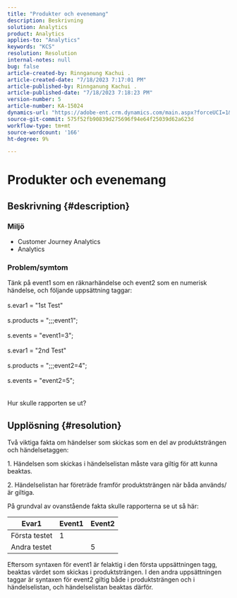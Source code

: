 ```yaml
---
title: "Produkter och evenemang"
description: Beskrivning
solution: Analytics
product: Analytics
applies-to: "Analytics"
keywords: "KCS"
resolution: Resolution
internal-notes: null
bug: false
article-created-by: Rinnganung Kachui .
article-created-date: "7/18/2023 7:17:01 PM"
article-published-by: Rinnganung Kachui .
article-published-date: "7/18/2023 7:18:23 PM"
version-number: 5
article-number: KA-15024
dynamics-url: "https://adobe-ent.crm.dynamics.com/main.aspx?forceUCI=1&pagetype=entityrecord&etn=knowledgearticle&id=9448e8a6-9f25-ee11-9cbd-6045bd006b4b"
source-git-commit: 575f52fb90839d275696f94e64f25039d62a623d
workflow-type: tm+mt
source-wordcount: '166'
ht-degree: 9%

---
```


# Produkter och evenemang

## Beskrivning {#description}


### <b>Miljö</b>

- Customer Journey Analytics
- Analytics 




### <b>Problem/symtom</b>

Tänk på event1 som en räknarhändelse och event2 som en numerisk händelse, och följande uppsättning taggar:
<br><br>s.evar1 = &quot;1st Test&quot;<br><br>s.products = &quot;;;;event1&quot;;<br><br>s.events = &quot;event1=3&quot;;<br><br>s.evar1 = &quot;2nd Test&quot;<br><br>s.products = &quot;;;;event2=4&quot;;<br><br>s.events = &quot;event2=5&quot;;
<br> <br><br>
Hur skulle rapporten se ut?


## Upplösning {#resolution}


Två viktiga fakta om händelser som skickas som en del av produktsträngen och händelsetaggen:

1. Händelsen som skickas i händelselistan måste vara giltig för att kunna beaktas.

2. Händelselistan har företräde framför produktsträngen när båda används/är giltiga.

På grundval av ovanstående fakta skulle rapporterna se ut så här:


| Evar1 | Event1 | Event2 |
| --- | --- | --- |
| Första testet | 1 |   |
| Andra testet |   | 5 |




Eftersom syntaxen för event1 är felaktig i den första uppsättningen tagg, beaktas värdet som skickas i produktsträngen. I den andra uppsättningen taggar är syntaxen för event2 giltig både i produktsträngen och i händelselistan, och händelselistan beaktas därför.
